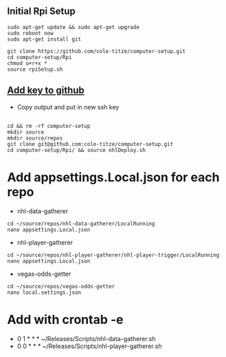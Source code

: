 ## Initial Rpi Setup
```
sudo apt-get update && sudo apt-get upgrade 
sudo reboot now
sudo apt-get install git
```
```
git clone https://github.com/cole-titze/computer-setup.git
cd computer-setup/Rpi
chmod u+r+x *
source rpiSetup.sh
```
## [Add key to github](https://docs.github.com/en/github/authenticating-to-github/adding-a-new-ssh-key-to-your-github-account)
+ Copy output and put in new ssh key
## 
```
cd && rm -rf computer-setup
mkdir source
mkdir source/repos
git clone git@github.com:cole-titze/computer-setup.git
cd computer-setup/Rpi/ && source nhlDeploy.sh
```
# Add appsettings.Local.json for each repo
+ nhl-data-gatherer
```
cd ~/source/repos/nhl-data-gatherer/LocalRunning
nano appsettings.Local.json
```
+ nhl-player-gatherer
```
cd ~/source/repos/nhl-player-gatherer/nhl-player-trigger/LocalRunning
nano appsettings.Local.json
```
+ vegas-odds-getter
```
cd ~/source/repos/vegas-odds-getter
nano local.settings.json
```
# Add with crontab -e
+ 0 1 * * * ~/Releases/Scripts/nhl-data-gatherer.sh
+ 0 0 * * * ~/Releases/Scripts/nhl-player-gatherer.sh